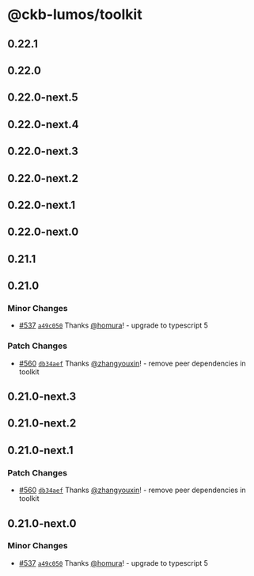 # @ckb-lumos/toolkit

## 0.22.1

## 0.22.0

## 0.22.0-next.5

## 0.22.0-next.4

## 0.22.0-next.3

## 0.22.0-next.2

## 0.22.0-next.1

## 0.22.0-next.0

## 0.21.1

## 0.21.0

### Minor Changes

- [#537](https://github.com/ckb-js/lumos/pull/537) [`a49c050`](https://github.com/ckb-js/lumos/commit/a49c050806de8b4c8d5e490fd36022c31382c98c) Thanks [@homura](https://github.com/homura)! - upgrade to typescript 5

### Patch Changes

- [#560](https://github.com/ckb-js/lumos/pull/560) [`db34aef`](https://github.com/ckb-js/lumos/commit/db34aefd75604a996f1575de2804b57482bccec0) Thanks [@zhangyouxin](https://github.com/zhangyouxin)! - remove peer dependencies in toolkit

## 0.21.0-next.3

## 0.21.0-next.2

## 0.21.0-next.1

### Patch Changes

- [#560](https://github.com/ckb-js/lumos/pull/560) [`db34aef`](https://github.com/ckb-js/lumos/commit/db34aefd75604a996f1575de2804b57482bccec0) Thanks [@zhangyouxin](https://github.com/zhangyouxin)! - remove peer dependencies in toolkit

## 0.21.0-next.0

### Minor Changes

- [#537](https://github.com/ckb-js/lumos/pull/537) [`a49c050`](https://github.com/ckb-js/lumos/commit/a49c050806de8b4c8d5e490fd36022c31382c98c) Thanks [@homura](https://github.com/homura)! - upgrade to typescript 5
